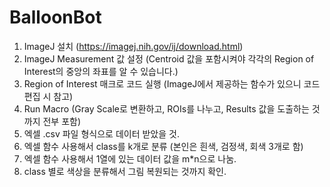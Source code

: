 # BalloonBot

1. ImageJ 설치 (https://imagej.nih.gov/ij/download.html)
2. ImageJ Measurement 값 설정 (Centroid 값을 포함시켜야 각각의 Region of Interest의 중앙의 좌표를 알 수 있습니다.)
3. Region of Interest 매크로 코드 실행 (ImageJ에서 제공하는 함수가 있으니 코드 편집 시 참고)
4. Run Macro (Gray Scale로 변환하고, ROIs를 나누고, Results 값을 도출하는 것까지 전부 포함)
5. 엑셀 .csv 파일 형식으로 데이터 받았을 것.
6. 엑셀 함수 사용해서 class를 k개로 분류 (본인은 흰색, 검정색, 회색 3개로 함) 
7. 엑셀 함수 사용해서 1열에 있는 데이터 값을 m*n으로 나눔. 
8. class 별로 색상을 분류해서 그림 복원되는 것까지 확인. 
